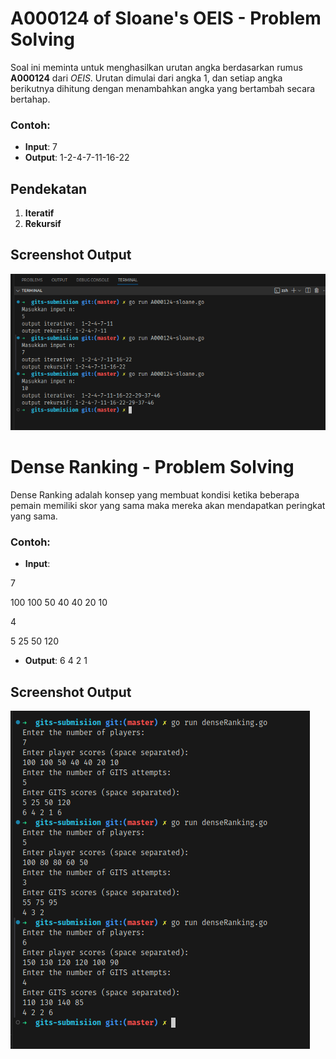 # A000124 of Sloane's OEIS - Problem Solving

Soal ini meminta untuk menghasilkan urutan angka berdasarkan rumus **A000124** dari *OEIS*. Urutan dimulai dari angka 1, dan setiap angka berikutnya dihitung dengan menambahkan angka yang bertambah secara bertahap.

### Contoh:
- **Input**: 7
- **Output**: 1-2-4-7-11-16-22

## Pendekatan
1. **Iteratif**
2. **Rekursif**

## Screenshot Output
![Output](output.png)

# Dense Ranking - Problem Solving

Dense Ranking adalah konsep yang membuat kondisi ketika beberapa pemain memiliki skor yang sama maka mereka akan mendapatkan peringkat yang sama. 
    
### Contoh:
- **Input**: 

7

100 100 50 40 40 20 10 

4

5 25 50 120

- **Output**: 6 4 2 1

## Screenshot Output
![Output](outputDense.png)